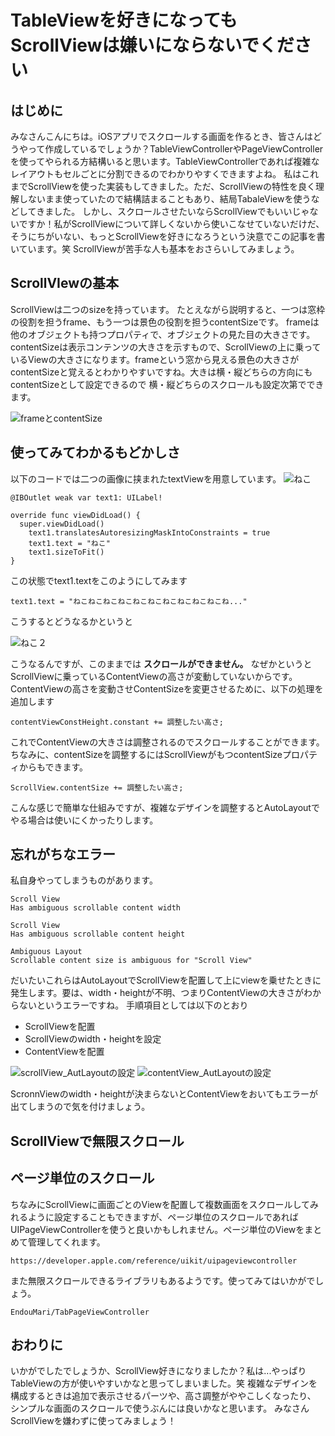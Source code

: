 # TableViewを好きになってもScrollViewは嫌いにならないでください

## はじめに
みなさんこんにちは。iOSアプリでスクロールする画面を作るとき、皆さんはどうやって作成しているでしょうか？TableViewControllerやPageViewControllerを使ってやられる方結構いると思います。TableViewControllerであれば複雑なレイアウトもセルごとに分割できるのでわかりやすくできますよね。
私はこれまでScrollViewを使った実装もしてきました。ただ、ScrollViewの特性を良く理解しないまま使っていたので結構詰まることもあり、結局TabaleViewを使うなどしてきました。
しかし、スクロールさせたいならScrollViewでもいいじゃないですか！私がScrollViewについて詳しくないから使いこなせていないだけだ、そうにちがいない、もっとScrollViewを好きになろうという決意でこの記事を書いています。笑
ScrollViewが苦手な人も基本をおさらいしてみましょう。

## ScrollVIewの基本
ScrollViewは二つのsizeを持っています。
たとえながら説明すると、一つは窓枠の役割を担うframe、もう一つは景色の役割を担うcontentSizeです。
frameは他のオブジェクトも持つプロパティで、オブジェクトの見た目の大きさです。contentSizeは表示コンテンツの大きさを示すもので、ScrollViewの上に乗っているViewの大きさになります。frameという窓から見える景色の大きさがcontentSizeと覚えるとわかりやすいですね。大きは横・縦どちらの方向にもcontentSizeとして設定できるので
横・縦どちらのスクロールも設定次第でできます。

![frameとcontentSize](, "サンプル")

## 使ってみてわかるもどかしさ
以下のコードでは二つの画像に挟まれたtextViewを用意しています。
![ねこ](https://github.com/omega999/sampleScrollVIew/blob/master/test/sampl1.png "サンプル")

```:サンプル1
@IBOutlet weak var text1: UILabel!

override func viewDidLoad() {
  super.viewDidLoad()
    text1.translatesAutoresizingMaskIntoConstraints = true
    text1.text = "ねこ"
    text1.sizeToFit()
}
```

この状態でtext1.textをこのようにしてみます

```swift:テキスト変更
text1.text = "ねこねこねこねこねこねこねこねこねこねこね..."
```

こうするとどうなるかというと

![ねこ２](https://github.com/omega999/sampleScrollVIew/blob/master/test/sample2.png "サンプル")

こうなるんですが、このままでは **スクロールができません。**
なぜかというとScrollViewに乗っているContentViewの高さが変動していないからです。ContentViewの高さを変動させContentSizeを変更させるために、以下の処理を追加します

```
contentViewConstHeight.constant += 調整したい高さ;
```

これでContentViewの大きさは調整されるのでスクロールすることができます。
ちなみに、contentSizeを調整するにはScrollViewがもつcontentSizeプロパティからもできます。

```
ScrollView.contentSize += 調整したい高さ;
```

こんな感じで簡単な仕組みですが、複雑なデザインを調整するとAutoLayoutでやる場合は使いにくかったりします。


## 忘れがちなエラー
私自身やってしまうものがあります。

```:よく出るエラー
Scroll View
Has ambiguous scrollable content width

Scroll View
Has ambiguous scrollable content height

Ambiguous Layout
Scrollable content size is ambiguous for "Scroll View"
```

だいたいこれらはAutoLayoutでScrollViewを配置して上にviewを乗せたときに発生します。要は、width・heightが不明、つまりContentViewの大きさがわからないというエラーですね。
手順項目としては以下のとおり

* ScrollViewを配置
* ScrollViewのwidth・heightを設定
* ContentViewを配置

![scrollView_AutLayoutの設定](, "サンプル")
![contentView_AutLayoutの設定](, "サンプル")

ScronnViewのwidth・heightが決まらないとContentViewをおいてもエラーが出てしまうので気を付けましょう。

## ScrollViewで無限スクロール


## ページ単位のスクロール
ちなみにScrollViewに画面ごとのViewを配置して複数画面をスクロールしてみれるように設定することもできますが、ページ単位のスクロールであればUIPageViewControllerを使うと良いかもしれません。ページ単位のViewをまとめて管理してくれます。

```:UIPageViewController
https://developer.apple.com/reference/uikit/uipageviewcontroller
```

また無限スクロールできるライブラリもあるようです。使ってみてはいかがでしょう。

```:無限スクロールできるUIPageViewControllerを使ったライブラリ
EndouMari/TabPageViewController
```

## おわりに
いかがでしたでしょうか、ScrollView好きになりましたか？私は...やっぱりTableViewの方が使いやすいかなと思ってしまいました。笑
複雑なデザインを構成するときは追加で表示させるパーツや、高さ調整がややこしくなったり、
シンプルな画面のスクロールで使うぶんには良いかなと思います。
みなさんScrollViewを嫌わずに使ってみましょう！

